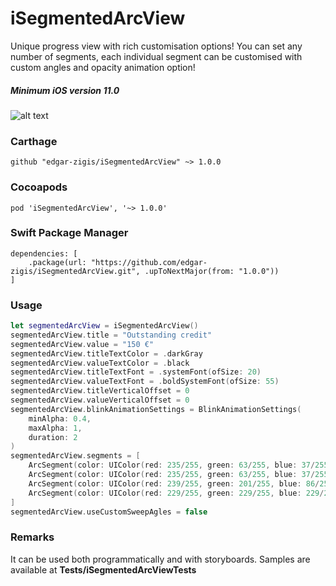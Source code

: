 # iSegmentedArcView


Unique progress view with rich customisation options! You can set any number of segments, each individual segment can be customised with custom angles and opacity animation option!
##### Minimum iOS version 11.0

![alt text](https://github.com/edgar-zigis/SegmentedArcView/blob/master/preview.png?raw=true)

### Carthage

```
github "edgar-zigis/iSegmentedArcView" ~> 1.0.0
```
### Cocoapods

```
pod 'iSegmentedArcView', '~> 1.0.0'
```
### Swift Package Manager

```
dependencies: [
    .package(url: "https://github.com/edgar-zigis/iSegmentedArcView.git", .upToNextMajor(from: "1.0.0"))
]
```
### Usage
``` swift
let segmentedArcView = iSegmentedArcView()
segmentedArcView.title = "Outstanding credit"
segmentedArcView.value = "150 €"
segmentedArcView.titleTextColor = .darkGray
segmentedArcView.valueTextColor = .black
segmentedArcView.titleTextFont = .systemFont(ofSize: 20)
segmentedArcView.valueTextFont = .boldSystemFont(ofSize: 55)
segmentedArcView.titleVerticalOffset = 0
segmentedArcView.valueVerticalOffset = 0
segmentedArcView.blinkAnimationSettings = BlinkAnimationSettings(
    minAlpha: 0.4,
    maxAlpha: 1,
    duration: 2
)
segmentedArcView.segments = [
    ArcSegment(color: UIColor(red: 235/255, green: 63/255, blue: 37/255, alpha: 1)),
    ArcSegment(color: UIColor(red: 235/255, green: 63/255, blue: 37/255, alpha: 1)),
    ArcSegment(color: UIColor(red: 239/255, green: 201/255, blue: 86/255, alpha: 1), animate: true),
    ArcSegment(color: UIColor(red: 229/255, green: 229/255, blue: 229/255, alpha: 1))
]
segmentedArcView.useCustomSweepAgles = false
```
### Remarks
It can be used both programmatically and with storyboards. Samples are available at **Tests/iSegmentedArcViewTests**
